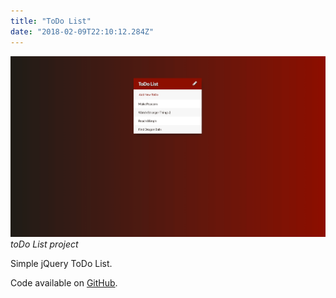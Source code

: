 ```yaml
---
title: "ToDo List"
date: "2018-02-09T22:10:12.284Z"
---
```


![toDo List project](./1.png)
_toDo List project_

Simple jQuery ToDo List.

Code available on [GitHub](https://github.com/eneax/toDoList).
